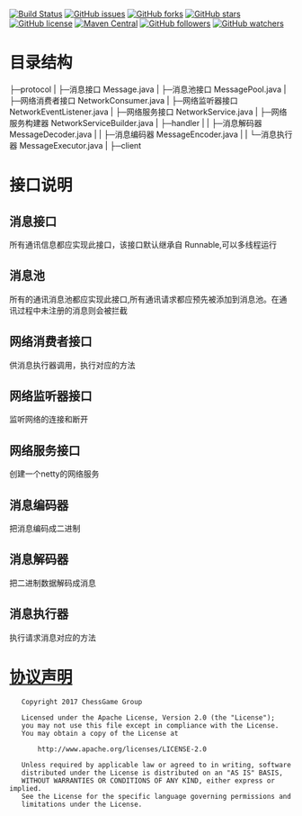 
[![Build Status](https://travis-ci.org/ChessGame/GameCore.svg?branch=master)](https://travis-ci.org/ChessGame/GameCore)
[![GitHub issues](https://img.shields.io/github/issues/ChessGame/GameCore.svg)](https://github.com/ChessGame/GameCore/issues)
[![GitHub forks](https://img.shields.io/github/forks/ChessGame/GameCore.svg)](https://github.com/ChessGame/GameCore/network)
[![GitHub stars](https://img.shields.io/github/stars/ChessGame/GameCore.svg)](https://github.com/ChessGame/GameCore/stargazers)
[![GitHub license](https://img.shields.io/badge/license-Apache%202-blue.svg)](https://raw.githubusercontent.com/ChessGame/GameCore/master/LICENSE)
[![Maven Central](https://img.shields.io/maven-central/v/org.apache.maven/apache-maven.svg)]()
[![GitHub followers](https://img.shields.io/github/followers/xiaomoinfo.svg?style=social&label=Follow)]()
[![GitHub watchers](https://img.shields.io/github/watchers/ChessGame/GameCore.svg?style=social&label=Watch)]()



# 目录结构
├─protocol
|    ├─消息接口 Message.java
|    ├─消息池接口 MessagePool.java
|    ├─网络消费者接口 NetworkConsumer.java
|    ├─网络监听器接口 NetworkEventListener.java
|    ├─网络服务接口 NetworkService.java
|    ├─网络服务构建器 NetworkServiceBuilder.java
|    ├─handler
|    |    ├─消息解码器 MessageDecoder.java
|    |    ├─消息编码器 MessageEncoder.java
|    |    └─消息执行器 MessageExecutor.java
|    ├─client


# 接口说明

## 消息接口 
所有通讯信息都应实现此接口，该接口默认继承自 Runnable,可以多线程运行

## 消息池
所有的通讯消息池都应实现此接口,所有通讯请求都应预先被添加到消息池。在通讯过程中未注册的消息则会被拦截

## 网络消费者接口
供消息执行器调用，执行对应的方法

## 网络监听器接口
监听网络的连接和断开

## 网络服务接口
创建一个netty的网络服务

## 消息编码器
把消息编码成二进制

## 消息解码器
把二进制数据解码成消息

## 消息执行器
执行请求消息对应的方法


# [协议声明](LICENSE)

       Copyright 2017 ChessGame Group
    
       Licensed under the Apache License, Version 2.0 (the "License");
       you may not use this file except in compliance with the License.
       You may obtain a copy of the License at
    
           http://www.apache.org/licenses/LICENSE-2.0
    
       Unless required by applicable law or agreed to in writing, software
       distributed under the License is distributed on an "AS IS" BASIS,
       WITHOUT WARRANTIES OR CONDITIONS OF ANY KIND, either express or implied.
       See the License for the specific language governing permissions and
       limitations under the License.